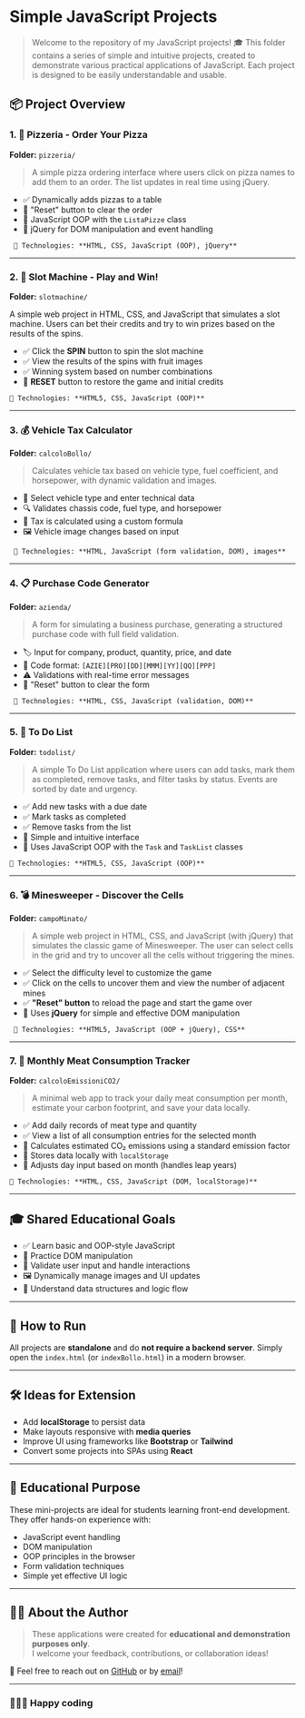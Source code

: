 # Simple JavaScript Projects

> Welcome to the repository of my JavaScript projects! 🎓
 This folder contains a series of simple and intuitive projects, created to demonstrate various practical applications of JavaScript. Each project is designed to be easily understandable and usable.

## 📦 Project Overview

### 1. 🍕 Pizzeria - Order Your Pizza  
**Folder:** `pizzeria/`

>A simple pizza ordering interface where users click on pizza names to add them to an order. The list updates in real time using jQuery.

- ✅ Dynamically adds pizzas to a table  
- 🔁 "Reset" button to clear the order  
- 🧠 JavaScript OOP with the `ListaPizze` class  
- 📌 jQuery for DOM manipulation and event handling  

` 🔧 Technologies: **HTML, CSS, JavaScript (OOP), jQuery**`

---

### 2. 🎰 Slot Machine - Play and Win!  
**Folder:** `slotmachine/`

A simple web project in HTML, CSS, and JavaScript that simulates a slot machine. Users can bet their credits and try to win prizes based on the results of the spins.

- ✅ Click the **SPIN** button to spin the slot machine  
- ✅ View the results of the spins with fruit images  
- ✅ Winning system based on number combinations  
- 🔁 **RESET** button to restore the game and initial credits  

`🔧 Technologies: **HTML5, CSS, JavaScript (OOP)**`

---

### 3. 💰 Vehicle Tax Calculator  
**Folder:** `calcoloBollo/`

>Calculates vehicle tax based on vehicle type, fuel coefficient, and horsepower, with dynamic validation and images.

- 🚗 Select vehicle type and enter technical data  
- 🔍 Validates chassis code, fuel type, and horsepower  
- 💸 Tax is calculated using a custom formula  
- 🖼️ Vehicle image changes based on input  

` 🔧 Technologies: **HTML, JavaScript (form validation, DOM), images**`

---

### 4. 📋 Purchase Code Generator  
**Folder:** `azienda/`

>A form for simulating a business purchase, generating a structured purchase code with full field validation.

- 🏷️ Input for company, product, quantity, price, and date  
- 🔐 Code format: `[AZIE][PRO][DD][MMM][YY][QQ][PPP]`  
- ⚠️ Validations with real-time error messages  
- 🔁 "Reset" button to clear the form  

` 🔧 Technologies: **HTML, CSS, JavaScript (validation, DOM)**`

---

### 5. 📝 To Do List  
**Folder:** `todolist/`

>A simple To Do List application where users can add tasks, mark them as completed, remove tasks, and filter tasks by status. Events are sorted by date and urgency.

- ✅ Add new tasks with a due date  
- ✅ Mark tasks as completed  
- ✅ Remove tasks from the list  
- 🔁 Simple and intuitive interface  
- 🧠 Uses JavaScript OOP with the `Task` and `TaskList` classes

`🔧 Technologies: **HTML5, CSS, JavaScript (OOP)**`

---

### 6. 💣 Minesweeper - Discover the Cells  
**Folder:** `campoMinato/`

>A simple web project in HTML, CSS, and JavaScript (with jQuery) that simulates the classic game of Minesweeper. The user can select cells in the grid and try to uncover all the cells without triggering the mines.

- ✅ Select the difficulty level to customize the game  
- ✅ Click on the cells to uncover them and view the number of adjacent mines  
- ✅ **"Reset" button** to reload the page and start the game over  
- 🔁 Uses **jQuery** for simple and effective DOM manipulation  

` 🔧 Technologies: **HTML5, JavaScript (OOP + jQuery), CSS**`

---

### 7. 🥩 Monthly Meat Consumption Tracker  
**Folder:** `calcoloEmissioniCO2/`

>A minimal web app to track your daily meat consumption per month, estimate your carbon footprint, and save your data locally.

- ✅ Add daily records of meat type and quantity  
- ✅ View a list of all consumption entries for the selected month  
- 🧮 Calculates estimated CO₂ emissions using a standard emission factor  
- 💾 Stores data locally with `localStorage`  
- 📆 Adjusts day input based on month (handles leap years)  

`🔧 Technologies: **HTML, CSS, JavaScript (DOM, localStorage)**`

---

## 🎓 Shared Educational Goals

- ✅ Learn basic and OOP-style JavaScript  
- 📌 Practice DOM manipulation  
- 🧪 Validate user input and handle interactions  
- 🖼️ Dynamically manage images and UI updates  
- 🧩 Understand data structures and logic flow  

---

## 📂 How to Run

All projects are **standalone** and do **not require a backend server**. Simply open the `index.html` (or `indexBollo.html`) in a modern browser.

---

## 🛠️ Ideas for Extension

- Add **localStorage** to persist data  
- Make layouts responsive with **media queries**  
- Improve UI using frameworks like **Bootstrap** or **Tailwind**  
- Convert some projects into SPAs using **React**

---

## 🧠 Educational Purpose

These mini-projects are ideal for students learning front-end development. They offer hands-on experience with:

- JavaScript event handling  
- DOM manipulation  
- OOP principles in the browser  
- Form validation techniques  
- Simple yet effective UI logic

---

## 👨‍💻 About the Author

> These applications were created for **educational and demonstration purposes only**.  
I welcome your feedback, contributions, or collaboration ideas!

💬 Feel free to reach out on [GitHub](https://github.com/andredisa) or by [email](mailto:andreadisanti22@gmail.com)!

---

### 🧑‍💻✨ Happy coding
